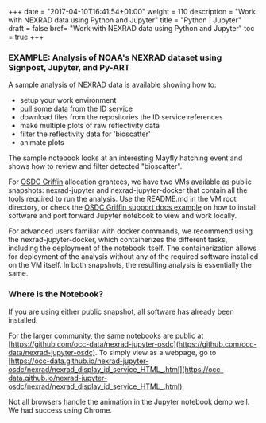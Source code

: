 +++
date = "2017-04-10T16:41:54+01:00"
weight = 110
description = "Work with NEXRAD data using Python and Jupyter"
title = "Python | Jupyter"
draft = false
bref= "Work with NEXRAD data using Python and Jupyter"
toc = true
+++

### EXAMPLE:  Analysis of NOAA's NEXRAD dataset using Signpost, Jupyter, and Py-ART

A sample analysis of NEXRAD data is available showing how to:

* setup your work environment
* pull some data from the ID service 
* download files from the repositories the ID service references
* make multiple plots of raw reflectivity data
* filter the reflectivity data for 'bioscatter'
* animate plots 

The sample notebook looks at an interesting Mayfly hatching event and shows how to review and filter detected "bioscatter".

For [OSDC Griffin](https://www.opensciencedatacloud.org/) allocation grantees, we have two VMs available as public snapshots: nexrad-jupyter and nexrad-jupyter-docker that contain all the tools required to run the analysis.  Use the README.md in the VM root directory, or check the [OSDC Griffin support docs example](https://www.opensciencedatacloud.org/support/griffin.html#example-installing-software-and-running-a-jupyter-notebook) on how to install software and port forward Jupyter notebook to view and work locally.   

For advanced users familiar with docker commands, we recommend using the nexrad-jupyter-docker, which containerizes the different tasks, including the deployment of the notebook itself.  The containerization allows for deployment of the analysis without any of the required software installed on the VM itself.  In both snapshots, the resulting analysis is essentially the same.  

### Where is the Notebook?

If you are using either public snapshot, all software has already been installed.  

For the larger community, the same notebooks are public at [https://github.com/occ-data/nexrad-jupyter-osdc](https://github.com/occ-data/nexrad-jupyter-osdc).   To simply view as a webpage, go to  [https://occ-data.github.io/nexrad-jupyter-osdc/nexrad/nexrad_display_id_service_HTML_.html](https://occ-data.github.io/nexrad-jupyter-osdc/nexrad/nexrad_display_id_service_HTML_.html).   

Not all browsers handle the animation in the Jupyter notebook demo well.   We had success using Chrome.  